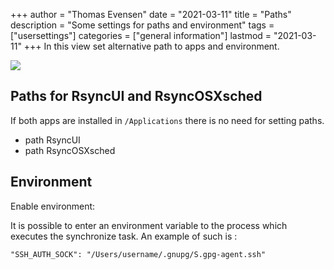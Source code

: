 +++
author = "Thomas Evensen"
date = "2021-03-11"
title =  "Paths"
description = "Some settings for paths and environment"
tags = ["usersettings"]
categories = ["general information"]
lastmod = "2021-03-11"
+++
In this view set alternative path to apps and environment.

![](/images/usersettings/paths.png)

## Paths for RsyncUI and RsyncOSXsched

If both apps are installed in `/Applications` there is no need for setting paths.

- path RsyncUI
- path RsyncOSXsched

## Environment

Enable environment:

It is possible to enter an environment variable to the process which executes the synchronize task. An example of such is :

`"SSH_AUTH_SOCK": "/Users/username/.gnupg/S.gpg-agent.ssh"`
